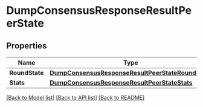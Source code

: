 # DumpConsensusResponseResultPeerState

## Properties

Name | Type | Description | Notes
------------ | ------------- | ------------- | -------------
**RoundState** | [**DumpConsensusResponseResultPeerStateRoundState**](DumpConsensusResponse_result_peer_state_round_state.md) |  | 
**Stats** | [**DumpConsensusResponseResultPeerStateStats**](DumpConsensusResponse_result_peer_state_stats.md) |  | 

[[Back to Model list]](../README.md#documentation-for-models) [[Back to API list]](../README.md#documentation-for-api-endpoints) [[Back to README]](../README.md)


